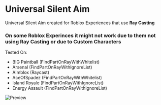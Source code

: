 # Universal Silent Aim
Universal Silent Aim created for Roblox Experiences that use **Ray Casting**

### On some Roblox Experinces it **might** not work due to them **not using Ray Casting** or due to **Custom Characters**

Tested On:
* BIG Paintball (FindPartOnRayWithWhitelist)
* Arsenal (FindPartOnRayWithIgnoreList)
* Aimblox (Raycast)
* AceOfSpadez (FindPartOnRayWithWhitelist)
* Island Royale (FindPartOnRayWithIgnoreList)
* Energy Assault (FindPartOnRayWithIgnoreList)

![Preview](https://i.vgy.me/6ZFrqC.png)
